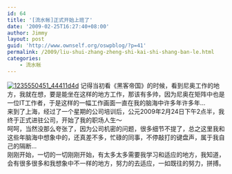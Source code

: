 ```yaml
---
id: 64
title: '[流水帐]正式开始上班了'
date: '2009-02-25T16:27:40+08:00'
author: Jimmy
layout: post
guid: 'http://www.ownself.org/oswpblog/?p=41'
permalink: /2009/liu-shui-zhang-zheng-shi-kai-shi-shang-ban-le.html
categories:
    - 流水帐
---
```


[![1235550451_44411d4d](http://www.ownself.org/blog/wp-content/uploads/2012/04/1235550451_44411d4d_thumb.jpg "1235550451_44411d4d")](http://www.ownself.org/blog/wp-content/uploads/2012/04/1235550451_44411d4d.jpg) 记得当初看《黑客帝国》的时候，看到尼奥工作的地方，我就在想，要是能坐在这样的地方工作，那该有多帅，因为尼奥在矩阵中也是一位IT工作者，于是这样的一幅工作画面一直在我的脑海中许多年许多年…   
 来到了上海，经过了一个星期的公司培训后，公元2009年2月24日下午2点半，我终于正式进驻公司，开始了我的职场人生～   
 呵呵，当然没那么夸张了，因为公司机密的问题，很多细节不提了，总之这里我和这些年脑海中想象中的，还真差不多，忙碌的同事，不停敲打的键盘声，属于我自己的隔断…   
 刚刚开始，一切的一切刚刚开始，有太多太多需要我学习和适应的地方，我知道，会有很多很多和我想象中不一样的地方，努力的去适应，一如既往的努力，拼搏。